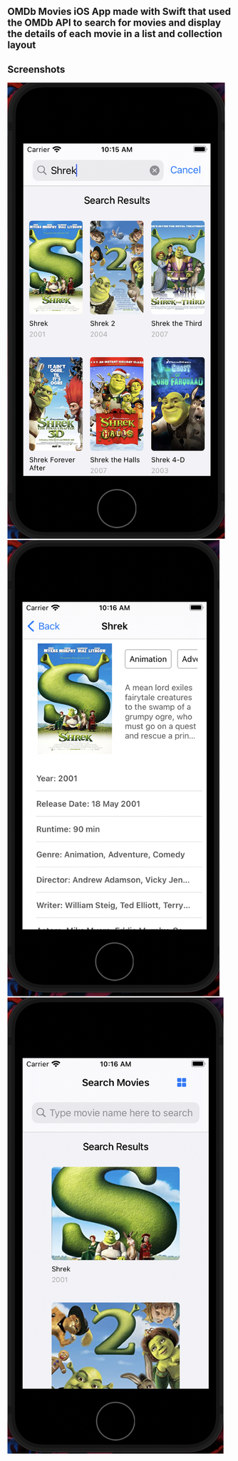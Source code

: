## OMDb Movies iOS App made with Swift that used the OMDb API to search for movies and display the details of each movie in a list and collection layout

## Screenshots
![SearchScreen.png](Screenshots/SearchScreen.png)
![MovieDetails.png](Screenshots/MovieDetails.png)
![RecentSearches.png](Screenshots/RecentSearches.png)
